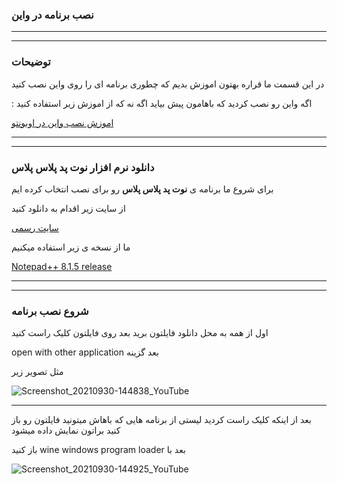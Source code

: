 
### نصب برنامه در واین 

______________________________________
______________________________________

### توضیحات


در این قسمت ما قراره بهتون اموزش بدیم که چطوری برنامه ای را روی واین نصب کنید 

  : اگه واین رو نصب کردید که باهامون پیش بیاید اگه نه که از اموزش زیر استفاده کنید

[اموزش نصب واین در اوبونتو](https://github.com/ahmadreza1383/linux/tree/ubuntu/Install%20wine%20from%20ubuntu)

______________________________________
______________________________________


###   دانلود نرم افزار نوت پد پلاس پلاس


برای شروع ما برنامه ی __نوت پد پلاس پلاس__ رو برای نصب انتخاب کرده ایم 

از سایت زیر اقدام به دانلود کنید 

[سایت رسمی](https://notepad-plus-plus.org/downloads/)

ما از نسخه ی زیر استفاده میکنیم 

[Notepad++ 8.1.5 release](https://notepad-plus-plus.org/downloads/v8.1.5/)

______________________________________
______________________________________

### شروع نصب برنامه


اول از همه به محل دانلود فایلتون برید بعد روی فایلتون کلیک راست کنید 


 open with other application  بعد گزینه


مثل تصویر زیر


![Screenshot_20210930-144838_YouTube](https://user-images.githubusercontent.com/61243238/135446563-33cc5ef8-6a90-4764-8f8b-02ea17458774.jpg)


______________________________________

بعد از اینکه کلیک راست کردید لیستی از برنامه هایی که باهاش میتونید فایلتون رو باز کنید براتون نمایش داده میشود



باز کنید  wine windows program loader بعد با


![Screenshot_20210930-144925_YouTube](https://user-images.githubusercontent.com/61243238/135446618-1afce303-1096-498e-ab8c-433a245d7846.jpg)































